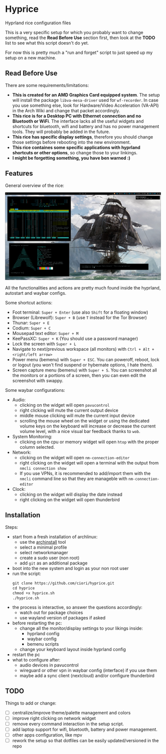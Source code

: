 # Hyprice

Hyprland rice configuration files

This is a very specific setup for which you probably want to change something, read the **Read Before Use** section first, then look at the **TODO** list to see what this script doesn't do yet.

For now this is pretty much a "run and forget" script to just speed up my setup on a new machine.

## Read Before Use

There are some requirements/limitations:
- **This is created for an AMD Graphics Card equipped system**. The setup will install the package `libva-mesa-driver` used for `wf-recorder`. In case you use something else, look for Hardware/Video Acceleration (VA-API) in the Arch Wiki and change that packet accordingly.
- **This rice is for a Desktop PC with Ethernet connection and no Bluetooth or WiFi**. The interface lacks all the useful widgets and shortcuts for bluetooth, wifi and battery and has no power management tools. They will probably be added in the future.
- **This rice has specific display settings**, therefore you should change those settings before rebooting into the new environment.
- **This rice containes some specific applications with hyprland shortcuts or other options**, so change those to your linkings.
- **I might be forgetting something, you have ben warned :)**

## Features

General overview of the rice:

![Screenshot](screenshot.png)

All the functionalities and actions are pretty much found inside the hyprland, autostart and waybar configs.

Some shortcut actions:
- Foot terminal: `Super + Enter` (use also `Shift` for a floating window)
- Browser (Librewolf): `Super + B` (use `T` instead for the Tor Browser)
- Thunar: `Super + E`
- Codium: `Super + C`
- Mousepad text editor: `Super + M`
- KeePassXC: `Super + K` (You should use a password manager)
- Lock the screen with `Super + L`
- Navigate to next/previous workspace (all monitors) with `Ctrl + Alt + <right/left arrow>`
- Power menu (bemenu) with `Super + ESC`. You can poweroff, reboot, lock or logout (you won't find suspend or hybernate options, I hate them).
- Screen capture menu (bemenu) with `Super + S`. You can screenshot all the monitors or a portions of a screen, then you can even edit the screenshot with swappy.

Some waybar configurations:
- Audio:
  - clicking on the widget will open `pavucontrol`
  - right clicking will mute the current output device
  - middle mouse clicking will mute the current input device
  - scrolling the mouse wheel on the widget or using the dedicated volume keys on the keyboard will increase or decrease the current volume level, with a nice visual bar feedback thanks to `wob`.
- System Monitoring:
  - clicking on the cpu or memory widget will open `htop` with the proper column selected.
- Network:
  - clicking on the widget will open `nm-connection-editor`
  - right clicking on the widget will open a terminal with the output from `nmcli connection show`
  - If you use VPNs, it is recommended to add/import them with the `nmcli` command line so that they are manageble with `nm-connection-editor`
- Clock:
  - clicking on the widget will display the date instead
  - right clicking on the widget will open thunderbird

## Installation

Steps:
- start from a fresh installation of archlinux:
  - use the [archinstall](https://github.com/archlinux/archinstall) tool
  - select a minimal profile
  - select networkmanager
  - create a sudo user (non root)
  - add `git` as an additional package
- boot into the new system and login as your non root user
- run the script:
  ```
  git clone https://github.com/ciori/hyprice.git
  cd hyprice
  chmod +x hyprice.sh
  ./hyprice.sh
  ```
- the process is interactive, so answer the questions accordingly:
  - watch out for package choices
  - use wayland version of packages if asked
- before restarting the pc:
  - change all the monitor/display settings to your likings inside:
    - hyprland config
    - waybar config
    - bemenu scripts
  - change your keyboard layout inside hyprland config
- restart the pc
- what to configure after:
  - audio devices in pavucontrol
  - wireguard or other vpn in waybar config (interface) if you use them
  - maybe add a sync client (nextcloud) and/or configure thunderbird 

## TODO

Things to add or change:
- [ ] centralize/improve theme/palette management and colors
- [ ] improve right clicking on network widget
- [ ] remove every command interaction in the setup script.
- [ ] add laptop support for wifi, bluetooth, battery and power management.
- [ ] other apps configuration, like mpv
- [ ] rework the setup so that dotfiles can be easily updated/versioned in the repo